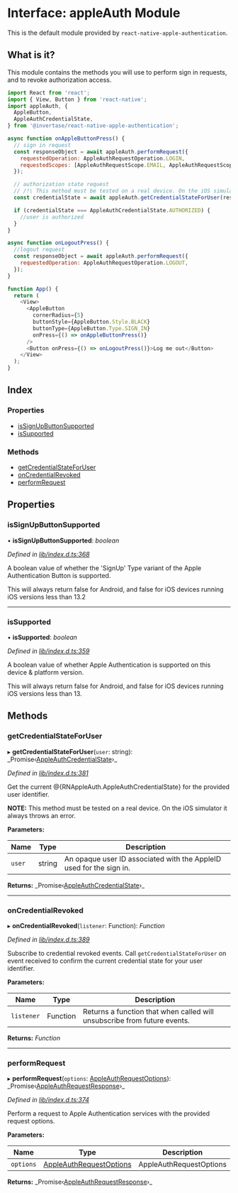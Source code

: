# Interface: appleAuth Module

This is the default module provided by `react-native-apple-authentication`.

## What is it?

This module contains the methods you will use to perform sign in requests, and to revoke authorization access.

```js
import React from 'react';
import { View, Button } from 'react-native';
import appleAuth, {
  AppleButton,
  AppleAuthCredentialState,
} from '@invertase/react-native-apple-authentication';

async function onAppleButtonPress() {
  // sign in request
  const responseObject = await appleAuth.performRequest({
    requestedOperation: AppleAuthRequestOperation.LOGIN,
    requestedScopes: [AppleAuthRequestScope.EMAIL, AppleAuthRequestScope.FULL_NAME],
  });

  // authorization state request
  // /!\ This method must be tested on a real device. On the iOS simulator it always throws an error.
  const credentialState = await appleAuth.getCredentialStateForUser(responseObject.user);

  if (credentialState === AppleAuthCredentialState.AUTHORIZED) {
    //user is authorized
  }
}

async function onLogoutPress() {
  //logout request
  const responseObject = await appleAuth.performRequest({
    requestedOperation: AppleAuthRequestOperation.LOGOUT,
  });
}

function App() {
  return (
    <View>
      <AppleButton
        cornerRadius={5}
        buttonStyle={AppleButton.Style.BLACK}
        buttonType={AppleButton.Type.SIGN_IN}
        onPress={() => onAppleButtonPress()}
      />
      <Button onPress={() => onLogoutPress()}>Log me out</Button>
    </View>
  );
}
```

## Index

### Properties

- [isSignUpButtonSupported](_lib_index_d_.rnappleauth.module.md#issignupbuttonsupported)
- [isSupported](_lib_index_d_.rnappleauth.module.md#issupported)

### Methods

- [getCredentialStateForUser](_lib_index_d_.rnappleauth.module.md#getcredentialstateforuser)
- [onCredentialRevoked](_lib_index_d_.rnappleauth.module.md#oncredentialrevoked)
- [performRequest](_lib_index_d_.rnappleauth.module.md#performrequest)

## Properties

### isSignUpButtonSupported

• **isSignUpButtonSupported**: _boolean_

_Defined in [lib/index.d.ts:368](https://github.com/invertase/react-native-apple-authentication/blob/2b75721d/lib/index.d.ts#L368)_

A boolean value of whether the 'SignUp' Type variant of the Apple Authentication Button is
supported.

This will always return false for Android, and false for iOS devices running iOS
versions less than 13.2

---

### isSupported

• **isSupported**: _boolean_

_Defined in [lib/index.d.ts:359](https://github.com/invertase/react-native-apple-authentication/blob/2b75721d/lib/index.d.ts#L359)_

A boolean value of whether Apple Authentication is supported on this device & platform version.

This will always return false for Android, and false for iOS devices running iOS
versions less than 13.

## Methods

### getCredentialStateForUser

▸ **getCredentialStateForUser**(`user`: string): _Promise‹[AppleAuthCredentialState](../enums/\_lib_index_d_.rnappleauth.appleauthcredentialstate.md)›\_

_Defined in [lib/index.d.ts:381](https://github.com/invertase/react-native-apple-authentication/blob/2b75721d/lib/index.d.ts#L381)_

Get the current @{RNAppleAuth.AppleAuthCredentialState} for the provided user identifier.

**NOTE:** This method must be tested on a real device. On the iOS simulator it always throws an error.

**Parameters:**

| Name   | Type   | Description                                                         |
| ------ | ------ | ------------------------------------------------------------------- |
| `user` | string | An opaque user ID associated with the AppleID used for the sign in. |

**Returns:** _Promise‹[AppleAuthCredentialState](../enums/\_lib_index_d_.rnappleauth.appleauthcredentialstate.md)›\_

---

### onCredentialRevoked

▸ **onCredentialRevoked**(`listener`: Function): _Function_

_Defined in [lib/index.d.ts:389](https://github.com/invertase/react-native-apple-authentication/blob/2b75721d/lib/index.d.ts#L389)_

Subscribe to credential revoked events. Call `getCredentialStateForUser` on event received
to confirm the current credential state for your user identifier.

**Parameters:**

| Name       | Type     | Description                                                              |
| ---------- | -------- | ------------------------------------------------------------------------ |
| `listener` | Function | Returns a function that when called will unsubscribe from future events. |

**Returns:** _Function_

---

### performRequest

▸ **performRequest**(`options`: [AppleAuthRequestOptions](_lib_index_d_.rnappleauth.appleauthrequestoptions.md)): _Promise‹[AppleAuthRequestResponse](\_lib_index_d_.rnappleauth.appleauthrequestresponse.md)›\_

_Defined in [lib/index.d.ts:374](https://github.com/invertase/react-native-apple-authentication/blob/2b75721d/lib/index.d.ts#L374)_

Perform a request to Apple Authentication services with the provided request options.

**Parameters:**

| Name      | Type                                                                            | Description             |
| --------- | ------------------------------------------------------------------------------- | ----------------------- |
| `options` | [AppleAuthRequestOptions](_lib_index_d_.rnappleauth.appleauthrequestoptions.md) | AppleAuthRequestOptions |

**Returns:** _Promise‹[AppleAuthRequestResponse](\_lib_index_d_.rnappleauth.appleauthrequestresponse.md)›\_
